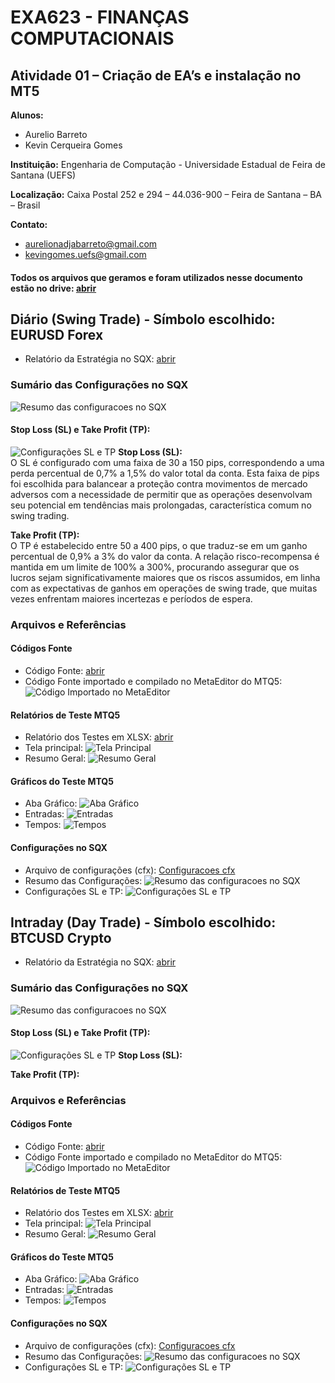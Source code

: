 # EXA623 - FINANÇAS COMPUTACIONAIS
## Atividade 01 – Criação de EA’s e instalação no MT5

**Alunos:**
- Aurelio Barreto
- Kevin Cerqueira Gomes

**Instituição:** Engenharia de Computação - Universidade Estadual de Feira de Santana (UEFS)

**Localização:** Caixa Postal 252 e 294 – 44.036-900 – Feira de Santana – BA – Brasil

**Contato:** 
- aurelionadjabarreto@gmail.com
- kevingomes.uefs@gmail.com

#### Todos os arquivos que geramos e foram utilizados nesse documento estão no drive: [abrir](https://drive.google.com/drive/folders/1NqI2BnjuykKXhf3ce2kiEnVFhyYdnZ-u?usp=drive_link)

## Diário (Swing Trade) - Símbolo escolhido: EURUSD Forex
- Relatório da Estratégia no SQX: [abrir](https://drive.google.com/file/d/1UoJUxhqdtcDYlAnyQK0larPsjtEZ6dQE/view?usp=drive_link)

### Sumário das Configurações no SQX

![Resumo das configuracoes no SQX](forex/(EURUSD)%20SQX%20-%20Resumo%20das%20Configuracoes.png)

#### Stop Loss (SL) e Take Profit (TP):

![Configurações SL e TP](forex/(EURUSD)%20SQX%20-%20Configuracoes%20SL%20e%20TP.png)
**Stop Loss (SL):**  
O SL é configurado com uma faixa de 30 a 150 pips, correspondendo a uma perda percentual de 0,7% a 1,5% do valor total da conta. Esta faixa de pips foi escolhida para balancear a proteção contra movimentos de mercado adversos com a necessidade de permitir que as operações desenvolvam seu potencial em tendências mais prolongadas, característica comum no swing trading.

**Take Profit (TP):**  
O TP é estabelecido entre 50 a 400 pips, o que traduz-se em um ganho percentual de 0,9% a 3% do valor da conta. A relação risco-recompensa é mantida em um limite de 100% a 300%, procurando assegurar que os lucros sejam significativamente maiores que os riscos assumidos, em linha com as expectativas de ganhos em operações de swing trade, que muitas vezes enfrentam maiores incertezas e períodos de espera.

### Arquivos e Referências

#### Códigos Fonte
- Código Fonte: [abrir](https://drive.google.com/file/d/1XCBIPbyaBm_YNniASZnFbtamlTkOPtAA/view?usp=drive_link)
- Código Fonte importado e compilado no MetaEditor do MTQ5: ![Código Importado no MetaEditor](forex/(EURUSD)%20MTQ5%20-%20Codigo%20Importado%20no%20MetaEditor.png)

#### Relatórios de Teste MTQ5
- Relatório dos Testes em XLSX: [abrir](https://docs.google.com/spreadsheets/d/1EmXm_6UU4cYK28AssymDLVanGhQUk0q4/edit?usp=drive_link&ouid=104297309265572510054&rtpof=true&sd=true)
- Tela principal: ![Tela Principal](forex/(EURUSD)%20MTQ5%20-%20Tela%20Principal.png)
- Resumo Geral: ![Resumo Geral](forex/(EURUSD)%20MTQ5%20-%20Testes%20-%20Resumo%20Geral.png)

#### Gráficos do Teste MTQ5
- Aba Gráfico: ![Aba Gráfico](forex/(EURUSD)%20MTQ5%20-%20Grafico%20do%20Teste%20%20-%20Aba%20Grafico.png)
- Entradas: ![Entradas](forex/(EURUSD)%20MTQ5%20-%20Grafico%20do%20Teste%20-%20Entradas.png)
- Tempos: ![Tempos](forex/(EURUSD)%20MTQ5%20-%20Grafico%20do%20Teste%20-%20Tempos.png)

#### Configurações no SQX
- Arquivo de configurações (cfx): [Configuracoes cfx](https://drive.google.com/file/d/1MPgBxUPxrMpbXqIouMCkYXF-R0A2N9P8/view?usp=drive_link)
- Resumo das Configurações: ![Resumo das configuracoes no SQX](forex/(EURUSD)%20SQX%20-%20Resumo%20das%20Configuracoes.png)
- Configurações SL e TP: ![Configurações SL e TP](forex/(EURUSD)%20SQX%20-%20Configuracoes%20SL%20e%20TP.png)

## Intraday (Day Trade) - Símbolo escolhido: BTCUSD Crypto
- Relatório da Estratégia no SQX: [abrir]()

### Sumário das Configurações no SQX

![Resumo das configuracoes no SQX]()

#### Stop Loss (SL) e Take Profit (TP):

![Configurações SL e TP]()
**Stop Loss (SL):**  


**Take Profit (TP):**  


### Arquivos e Referências

#### Códigos Fonte
- Código Fonte: [abrir]()
- Código Fonte importado e compilado no MetaEditor do MTQ5: ![Código Importado no MetaEditor]()

#### Relatórios de Teste MTQ5
- Relatório dos Testes em XLSX: [abrir]()
- Tela principal: ![Tela Principal]()
- Resumo Geral: ![Resumo Geral]()

#### Gráficos do Teste MTQ5
- Aba Gráfico: ![Aba Gráfico]()
- Entradas: ![Entradas]()
- Tempos: ![Tempos]()

#### Configurações no SQX
- Arquivo de configurações (cfx): [Configuracoes cfx]()
- Resumo das Configurações: ![Resumo das configuracoes no SQX]()
- Configurações SL e TP: ![Configurações SL e TP]()